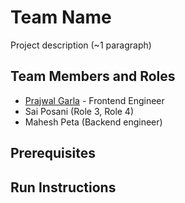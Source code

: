 # Team Name

Project description (~1 paragraph)

## Team Members and Roles

* [Prajwal Garla](https://github.com/Prajwal148/CIS641-HW2-Garla/tree/master) - Frontend Engineer 
*  Sai Posani (Role 3, Role 4)
* Mahesh Peta (Backend engineer)

## Prerequisites

## Run Instructions
